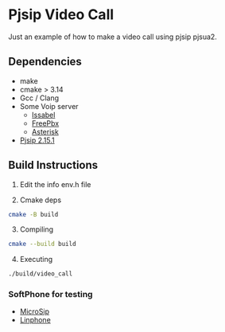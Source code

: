 # Pjsip Video Call 

Just an example of how to make a video call using pjsip pjsua2.

## Dependencies
- make 
- cmake > 3.14
- Gcc / Clang
- Some Voip server
  - [Issabel](https://www.issabel.org/)
  - [FreePbx](https://www.freepbx.org/)
  - [Asterisk](https://www.asterisk.org/)
- [Pjsip 2.15.1](https://www.pjsip.org/)

## Build Instructions 

1. Edit the info env.h file

2. Cmake deps 
```bash
cmake -B build
```

3. Compiling
```bash
cmake --build build 
```

4. Executing
```bash
./build/video_call
```

### SoftPhone for testing
- [MicroSip](https://www.microsip.org/downloads)
- [Linphone](https://www.linphone.org/home)
